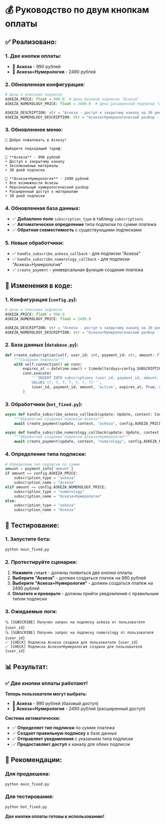 # 💰 Руководство по двум кнопкам оплаты

## ✅ **Реализовано:**

### **1. Две кнопки оплаты:**
- 🌸 **Аскеза** - 990 рублей
- 🔮 **Аскеза+Нумерология** - 2490 рублей

### **2. Обновленная конфигурация:**
```python
# Цены и описания подписок
ASKEZA_PRICE: float = 990.0  # Цена базовой подписки "Аскеза"
ASKEZA_NUMEROLOGY_PRICE: float = 2490.0  # Цена расширенной подписки "Аскеза+Нумерология"

ASKEZA_DESCRIPTION: str = "Аскеза - доступ к закрытому каналу на 30 дней"
ASKEZA_NUMEROLOGY_DESCRIPTION: str = "Аскеза+Нумерологический разбор - расширенный доступ на 30 дней"
```

### **3. Обновленное меню:**
```
🌸 Добро пожаловать в Аскезу!

Выберите подходящий тариф:

🌸 **Аскеза** - 990 рублей
• Доступ к закрытому каналу
• Эксклюзивные материалы
• 30 дней подписки

🔮 **Аскеза+Нумерология** - 2490 рублей
• Все возможности Аскезы
• Персональный нумерологический разбор
• Расширенный доступ к материалам
• 30 дней подписки
```

### **4. Обновленная база данных:**
- ✅ **Добавлено поле** `subscription_type` в таблицу `subscriptions`
- ✅ **Автоматическое определение** типа подписки по сумме платежа
- ✅ **Обратная совместимость** с существующими подписками

### **5. Новые обработчики:**
- ✅ `handle_subscribe_askeza_callback` - для подписки "Аскеза"
- ✅ `handle_subscribe_numerology_callback` - для подписки "Аскеза+Нумерология"
- ✅ `create_payment` - универсальная функция создания платежа

## 🔧 **Изменения в коде:**

### **1. Конфигурация (`config.py`):**
```python
# Цены и описания подписок
ASKEZA_PRICE: float = 990.0
ASKEZA_NUMEROLOGY_PRICE: float = 2490.0

ASKEZA_DESCRIPTION: str = "Аскеза - доступ к закрытому каналу на 30 дней"
ASKEZA_NUMEROLOGY_DESCRIPTION: str = "Аскеза+Нумерологический разбор - расширенный доступ на 30 дней"
```

### **2. База данных (`database.py`):**
```python
def create_subscription(self, user_id: int, payment_id: str, amount: float, subscription_type: str = "askeza"):
    """Создание подписки"""
    with self.connection() as conn:
        expires_at = datetime.now() + timedelta(days=config.SUBSCRIPTION_DAYS)
        conn.execute(
            '''INSERT INTO subscriptions (user_id, payment_id, amount, status, expires_at, is_active, subscription_type) 
            VALUES (?, ?, ?, ?, ?, ?, ?)''',
            (user_id, payment_id, amount, 'active', expires_at, True, subscription_type)
        )
```

### **3. Обработчики (`bot_fixed.py`):**
```python
async def handle_subscribe_askeza_callback(update: Update, context: ContextTypes.DEFAULT_TYPE):
    """Обработчик создания подписки Аскеза"""
    await create_payment(update, context, "askeza", config.ASKEZA_PRICE, config.ASKEZA_DESCRIPTION)

async def handle_subscribe_numerology_callback(update: Update, context: ContextTypes.DEFAULT_TYPE):
    """Обработчик создания подписки Аскеза+Нумерология"""
    await create_payment(update, context, "numerology", config.ASKEZA_NUMEROLOGY_PRICE, config.ASKEZA_NUMEROLOGY_DESCRIPTION)
```

### **4. Определение типа подписки:**
```python
# Определяем тип подписки по сумме
amount = payment_info['amount']
if amount == config.ASKEZA_PRICE:
    subscription_type = "askeza"
    subscription_name = "Аскеза"
elif amount == config.ASKEZA_NUMEROLOGY_PRICE:
    subscription_type = "numerology"
    subscription_name = "Аскеза+Нумерология"
else:
    subscription_type = "askeza"
    subscription_name = "Аскеза"
```

## 🚀 **Тестирование:**

### **1. Запустите бота:**
```bash
python main_fixed.py
```

### **2. Протестируйте сценарии:**
1. **Нажмите `/start`** - должны появиться две кнопки оплаты
2. **Выберите "Аскеза"** - должен создаться платеж на 990 рублей
3. **Выберите "Аскеза+Нумерология"** - должен создаться платеж на 2490 рублей
4. **Оплатите и проверьте** - должны прийти уведомления с правильным типом подписки

### **3. Ожидаемые логи:**
```
🔍 [SUBSCRIBE] Получен запрос на подписку askeza от пользователя {user_id}
🔍 [SUBSCRIBE] Получен запрос на подписку numerology от пользователя {user_id}
✅ [CHECK] Подписка Аскеза создана для пользователя {user_id}
✅ [CHECK] Подписка Аскеза+Нумерология создана для пользователя {user_id}
```

## 📊 **Результат:**

### ✅ **Две кнопки оплаты работают!**

**Теперь пользователи могут выбрать:**
- 🌸 **Аскеза** - 990 рублей (базовый доступ)
- 🔮 **Аскеза+Нумерология** - 2490 рублей (расширенный доступ)

**Система автоматически:**
- ✅ **Определяет тип подписки** по сумме платежа
- ✅ **Создает правильную подписку** в базе данных
- ✅ **Отправляет уведомления** с указанием типа подписки
- ✅ **Предоставляет доступ** к каналу для обеих подписок

## 🎯 **Рекомендации:**

### **Для продакшена:**
```bash
python main_fixed.py
```

### **Для тестирования:**
```bash
python bot_fixed.py
```

**Две кнопки оплаты готовы к использованию!**

